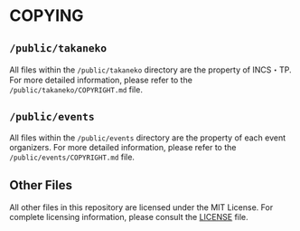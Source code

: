 # COPYING

## `/public/takaneko`

All files within the `/public/takaneko` directory are the property of INCS・TP.
For more detailed information, please refer to the `/public/takaneko/COPYRIGHT.md` file.

## `/public/events`

All files within the `/public/events` directory are the property of each event organizers.
For more detailed information, please refer to the `/public/events/COPYRIGHT.md` file.

## Other Files

All other files in this repository are licensed under the MIT License. For complete licensing information, please consult the [LICENSE](LICENSE) file.

